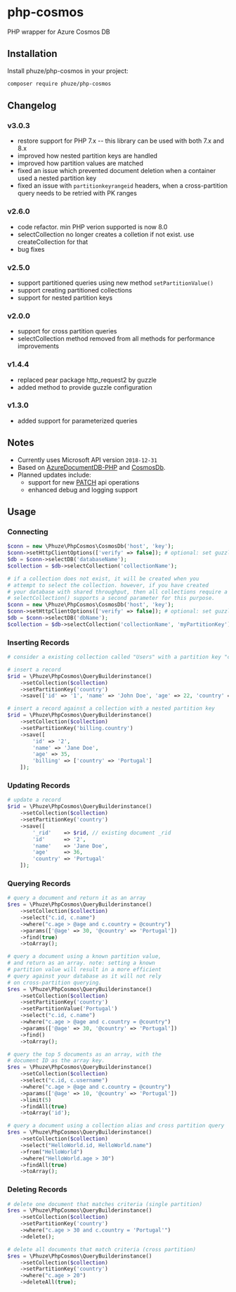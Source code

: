 # php-cosmos

PHP wrapper for Azure Cosmos DB

## Installation

Install phuze/php-cosmos in your project:

```bash
composer require phuze/php-cosmos
```

## Changelog

### v3.0.3
- restore support for PHP 7.x -- this library can be used with both 7.x and 8.x
- improved how nested partition keys are handled
- improved how partition values are matched
- fixed an issue which prevented document deletion when a container used a nested partition key
- fixed an issue with `partitionkeyrangeid` headers, when a cross-partition query needs to be retried with PK ranges

### v2.6.0
- code refactor. min PHP verion supported is now 8.0
- selectCollection no longer creates a colletion if not exist. use createCollection for that
- bug fixes

### v2.5.0
- support partitioned queries using new method `setPartitionValue()`
- support creating partitioned collections
- support for nested partition keys

### v2.0.0
- support for cross partition queries
- selectCollection method removed from all methods for performance improvements

### v1.4.4
- replaced pear package http_request2 by guzzle
- added method to provide guzzle configuration

### v1.3.0
- added support for parameterized queries

## Notes

- Currently uses Microsoft API version `2018-12-31`
- Based on [AzureDocumentDB-PHP](https://github.com/cocteau666/AzureDocumentDB-PHP) and [CosmosDb](https://github.com/jupitern/cosmosdb).
- Planned updates include:
    - support for new [PATCH](https://learn.microsoft.com/en-us/azure/cosmos-db/partial-document-update) api operations
    - enhanced debug and logging support

## Usage

### Connecting

```php
$conn = new \Phuze\PhpCosmos\CosmosDb('host', 'key');
$conn->setHttpClientOptions(['verify' => false]); # optional: set guzzle client options.
$db = $conn->selectDB('databaseName');
$collection = $db->selectCollection('collectionName');

# if a collection does not exist, it will be created when you
# attempt to select the collection. however, if you have created
# your database with shared throughput, then all collections require a partition key.
# selectCollection() supports a second parameter for this purpose.
$conn = new \Phuze\PhpCosmos\CosmosDb('host', 'key');
$conn->setHttpClientOptions(['verify' => false]); # optional: set guzzle client options.
$db = $conn->selectDB('dbName');
$collection = $db->selectCollection('collectionName', 'myPartitionKey');
```

### Inserting Records

```php
# consider a existing collection called "Users" with a partition key "country"

# insert a record
$rid = \Phuze\PhpCosmos\QueryBuilderinstance()
    ->setCollection($collection)
    ->setPartitionKey('country')
    ->save(['id' => '1', 'name' => 'John Doe', 'age' => 22, 'country' => 'Portugal']);

# insert a record against a collection with a nested partition key
$rid = \Phuze\PhpCosmos\QueryBuilderinstance()
    ->setCollection($collection)
    ->setPartitionKey('billing.country')
    ->save([
        'id' => '2',
        'name' => 'Jane Doe',
        'age' => 35,
        'billing' => ['country' => 'Portugal']
    ]);
```

### Updating Records

```php
# update a record
$rid = \Phuze\PhpCosmos\QueryBuilderinstance()
    ->setCollection($collection)
    ->setPartitionKey('country')
    ->save([
        '_rid'    => $rid, // existing document _rid
        'id'      => '2',
        'name'    => 'Jane Doe',
        'age'     => 36,
        'country' => 'Portugal'
    ]);
```

### Querying Records

```php
# query a document and return it as an array
$res = \Phuze\PhpCosmos\QueryBuilderinstance()
    ->setCollection($collection)
    ->select("c.id, c.name")
    ->where("c.age > @age and c.country = @country")
    ->params(['@age' => 30, '@country' => 'Portugal'])
    ->find(true)
    ->toArray();

# query a document using a known partition value,
# and return as an array. note: setting a known
# partition value will result in a more efficient
# query against your database as it will not rely
# on cross-partition querying.
$res = \Phuze\PhpCosmos\QueryBuilderinstance()
    ->setCollection($collection)
    ->setPartitionKey('country')
    ->setPartitionValue('Portugal')
    ->select("c.id, c.name")
    ->where("c.age > @age and c.country = @country")
    ->params(['@age' => 30, '@country' => 'Portugal'])
    ->find()
    ->toArray();

# query the top 5 documents as an array, with the
# document ID as the array key.
$res = \Phuze\PhpCosmos\QueryBuilderinstance()
    ->setCollection($collection)
    ->select("c.id, c.username")
    ->where("c.age > @age and c.country = @country")
    ->params(['@age' => 10, '@country' => 'Portugal'])
    ->limit(5)
    ->findAll(true)
    ->toArray('id');

# query a document using a collection alias and cross partition query
$res = \Phuze\PhpCosmos\QueryBuilderinstance()
    ->setCollection($collection)
    ->select("HelloWorld.id, HelloWorld.name")
    ->from("HelloWorld")
    ->where("HelloWorld.age > 30")
    ->findAll(true)
    ->toArray();
```

### Deleting Records

```php
# delete one document that matches criteria (single partition)
$res = \Phuze\PhpCosmos\QueryBuilderinstance()
    ->setCollection($collection)
    ->setPartitionKey('country')
    ->where("c.age > 30 and c.country = 'Portugal'")
    ->delete();

# delete all documents that match criteria (cross partition)
$res = \Phuze\PhpCosmos\QueryBuilderinstance()
    ->setCollection($collection)
    ->setPartitionKey('country')
    ->where("c.age > 20")
    ->deleteAll(true);
```
